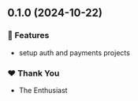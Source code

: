## 0.1.0 (2024-10-22)

### 🚀 Features

- setup auth and payments projects

### ❤️  Thank You

- The Enthusiast